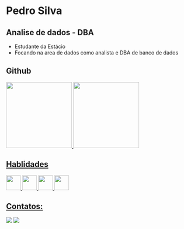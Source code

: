 # Pedro Silva
## Analise de dados - DBA
- Estudante da Estácio
- Focando na area de dados como analista e DBA de banco de dados
## Github
<a href="https://github.com/PedroSilva122">
<img loading="lazy" height="180em" src="https://github-readme-stats.vercel.app/api/top-langs/?username=PedroSilva122&layout=compact&langs_count=7&theme=dracula"/> <img loading="lazy" height="180em" src="https://github-readme-stats.vercel.app/api?username=PedroSilva122&show_icons=true&theme=dracula&include_all_commits=true&count_private=true"/>
</div>

## Hablidades
<img src="https://cdn.jsdelivr.net/gh/devicons/devicon@latest/icons/postgresql/postgresql-original-wordmark.svg" width= "40" height= "40" /> <img src="https://cdn.jsdelivr.net/gh/devicons/devicon@latest/icons/python/python-original.svg" widht= "40" height= "40" /> <img src="https://cdn.jsdelivr.net/gh/devicons/devicon@latest/icons/sqldeveloper/sqldeveloper-original.svg" widht= "40" height = "40" /> <img src="https://cdn.jsdelivr.net/gh/devicons/devicon@latest/icons/microsoftsqlserver/microsoftsqlserver-original-wordmark.svg" widht= "40" height= "40" />

## Contatos:
<div>
<a href = "mailto:pedrotyu050@gmail.com"><img loading="lazy" src="https://img.shields.io/badge/Gmail-D14836?style=for-the-badge&logo=gmail&logoColor=white" target="_blank"></a>
<a href="https://www.linkedin.com/in/pedro-cosinha-497b4a241/" target="_blank"><img loading="lazy" src="https://img.shields.io/badge/-LinkedIn-%230077B5?style=for-the-badge&logo=linkedin&logoColor=white" target="_blank"></a>   
</div>

